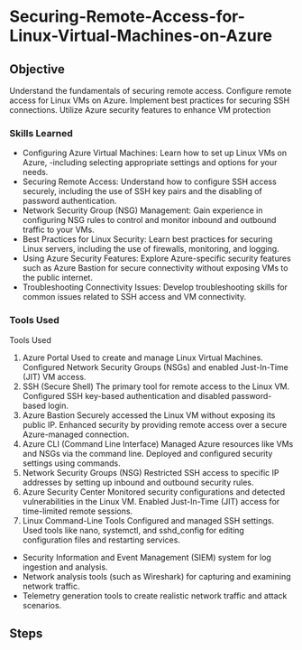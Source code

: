 # Securing-Remote-Access-for-Linux-Virtual-Machines-on-Azure
## Objective
Understand the fundamentals of securing remote access.
Configure remote access for Linux VMs on Azure.
Implement best practices for securing SSH connections.
Utilize Azure security features to enhance VM protection

### Skills Learned


- Configuring Azure Virtual Machines: Learn how to set up Linux VMs on Azure, -including selecting appropriate settings and options for your needs.
- Securing Remote Access: Understand how to configure SSH access securely, including the use of SSH key pairs and the disabling of password authentication.
- Network Security Group (NSG) Management: Gain experience in configuring NSG rules to control and monitor inbound and outbound traffic to your VMs.
- Best Practices for Linux Security: Learn best practices for securing Linux servers, including the use of firewalls, monitoring, and logging.
- Using Azure Security Features: Explore Azure-specific security features such as Azure Bastion for secure connectivity without exposing VMs to the public internet.
- Troubleshooting Connectivity Issues: Develop troubleshooting skills for common issues related to SSH access and VM connectivity.
### Tools Used
Tools Used
1. Azure Portal
Used to create and manage Linux Virtual Machines.
Configured Network Security Groups (NSGs) and enabled Just-In-Time (JIT) VM access.
2. SSH (Secure Shell)
The primary tool for remote access to the Linux VM.
Configured SSH key-based authentication and disabled password-based login.
3. Azure Bastion
Securely accessed the Linux VM without exposing its public IP.
Enhanced security by providing remote access over a secure Azure-managed connection.
4. Azure CLI (Command Line Interface)
Managed Azure resources like VMs and NSGs via the command line.
Deployed and configured security settings using commands.
5. Network Security Groups (NSG)
Restricted SSH access to specific IP addresses by setting up inbound and outbound security rules.
6. Azure Security Center
Monitored security configurations and detected vulnerabilities in the Linux VM.
Enabled Just-In-Time (JIT) access for time-limited remote sessions.
7. Linux Command-Line Tools
Configured and managed SSH settings.
Used tools like nano, systemctl, and sshd_config for editing configuration files and restarting services.

- Security Information and Event Management (SIEM) system for log ingestion and analysis.
- Network analysis tools (such as Wireshark) for capturing and examining network traffic.
- Telemetry generation tools to create realistic network traffic and attack scenarios.

## Steps
